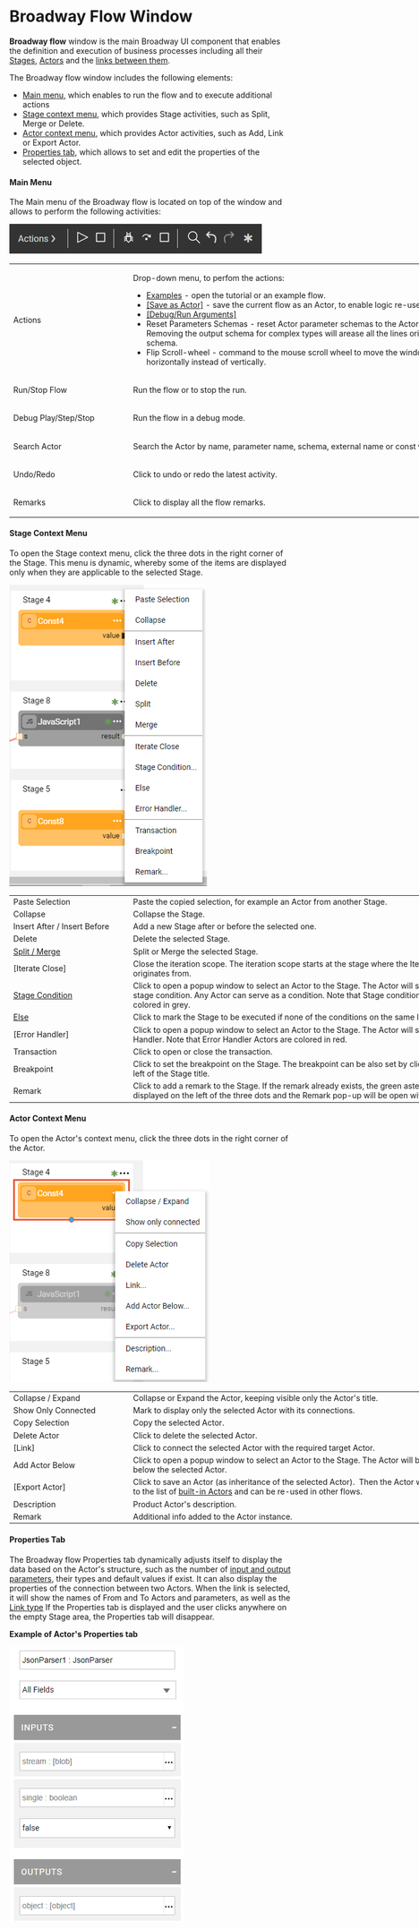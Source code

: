 # Broadway Flow Window

**Broadway flow** window is the main Broadway UI component that enables the definition and execution of business processes  including all their [Stages](<!--Link to 18-Flow Stages-->), [Actors](/articles/99_Broadway/04_built_in_actor_types.md) and the [links between them](<!--Link to 21-Links-->). 

The Broadway flow window includes the following elements:

- [Main menu](/articles/99_Broadway/18_broadway_flow_window.md#main-menu), which enables to run the flow and to execute additional actions
- [Stage context menu](/articles/99_Broadway/18_broadway_flow_window.md#stage-context-menu), which provides Stage activities, such as Split, Merge or Delete.
- [Actor context menu](/articles/99_Broadway/18_broadway_flow_window.md#actor-context-menu), which provides Actor activities, such as Add, Link or Export Actor. 
- [Properties tab](/articles/99_Broadway/18_broadway_flow_window.md#properties-tab), which allows to set and edit the properties of the selected object. 

#### Main Menu

The Main menu of the Broadway flow is located on top of the window and allows to perform the following activities:

![image](/articles/99_Broadway/images/99_18_01_main_menu.PNG)

<table style="width: 900px;">
<tbody>
<tr>
<td width="170pxl">Actions</td>
<td width="630pxl">
<p>Drop-down menu, to perfom the actions:</p>
<ul>
<li><a href="/articles/99_Broadway/17_tutorial_and_flow_examples.md">Examples</a> - open the tutorial or an example flow.</li>
<li><a href="/articles/99_Broadway/23_xxxx.md">[Save as Actor]</a> - save the current flow as an Actor, to enable logic re-use.</li>
<li><a href="/articles/99_Broadway/26_xxxx.md">[Debug/Run Arguments]</a></li>
<li>Reset Parameters Schemas - reset Actor parameter schemas to the Actor original state. Removing the output schema for complex types will arease all the lines originating from the schema.</li>
<li>Flip Scroll-wheel - command to the mouse scroll wheel to move the window scroll bar horizontally instead of vertically.</li>
</ul>
</td>
</tr>
<tr>
<td width="200">Run/Stop Flow</td>
<td style="width: 465px;">
<p>Run the flow or to stop the run.</p>
</td>
</tr>
<tr>
<td width="200">Debug Play/Step/Stop</td>
<td style="width: 465px;">
<p>Run the flow in a debug mode.</p>
</td>
</tr>
<tr>
<td width="200">Search Actor</td>
<td style="width: 465px;">
<p>Search the Actor by name, parameter name, schema, external name or const value.</p>
</td>
</tr>
<tr>
<td width="200">Undo/Redo</td>
<td style="width: 465px;">
<p>Click to undo or redo the latest activity.</p>
</td>
</tr>
<tr>
<td width="200">Remarks</td>
<td style="width: 465px;">
<p>Click to display all the flow remarks.</p>
</td>
</tr>
</tbody>
</table>

#### Stage Context Menu

To open the Stage context menu, click the three dots in the right corner of the Stage. This menu is dynamic, whereby some of the items are displayed only when they are applicable to the selected Stage. 

![image](/articles/99_Broadway/images/99_18_02_stage_menu.png)

<table style="width: 900px;">
<tbody>
<tr>
<td width="200pxl">Paste Selection</td>
<td width="600pxl">Paste the copied selection, for example an Actor from another Stage.</td>
</tr>
<tr>
<td width="200">Collapse</td>
<td style="width: 465px;">Collapse the Stage.</td>
</tr>
<tr>
<td width="200">Insert After / Insert Before</td>
<td style="width: 465px;">Add a new Stage after or before the selected one.</td>
</tr>
<tr>
<td width="200">Delete</td>
<td style="width: 465px;">Delete the selected Stage.</td>
</tr>
<tr>
<td width="200"><a href="/articles/99_Broadway/19_broadway_flow_stages">Split / Merge</a></td>
<td style="width: 465px;">Split or Merge the selected Stage.</td>
</tr>
<tr>
<td width="200">[Iterate Close]</td>
<td style="width: 465px;">Close the iteration scope.&nbsp;The iteration scope starts at the stage where the Iterate line type originates from.</td>
</tr>
<tr>
<td width="200"><a href="/articles/99_Broadway/19_broadway_flow_stages">Stage Condition</a></td>
<td style="width: 465px;">Click to open a popup window to select an Actor to the Stage. The Actor will serve as a stage condition. Any Actor can serve as a condition. Note that Stage condition Actors are colored in grey.</td>
</tr>
<tr>
<td width="200"><a href="/articles/99_Broadway/19_broadway_flow_stages">Else</a></td>
<td style="width: 465px;">Click to mark the Stage to be executed if none of the conditions on the same level are true.</td>
</tr>
<tr>
<td width="200">[Error Handler]</td>
<td style="width: 465px;">Click to open a popup window to select an Actor to the Stage. The Actor will serve as Error Handler. Note that Error Handler Actors are colored in red.</td>
</tr>
<tr>
<td width="200">Transaction</td>
<td style="width: 465px;">Click to open or close the transaction.</td>
</tr>
<tr>
<td width="200">Breakpoint</td>
<td style="width: 465px;">Click to set the breakpoint on the Stage. The breakpoint can be also set by clicking on the left of the Stage title.</td>
</tr>
<tr>
<td width="200">Remark</td>
<td style="width: 465px;">Click to add a remark to the Stage. If the remark already exists, the green asterisk will be displayed on the left of the three dots and the Remark pop-up will be open with its text.&nbsp;</td>
</tr>
</tbody>
</table>

#### Actor Context Menu

To open the Actor's context menu, click the three dots in the right corner of the Actor. 

![image](/articles/99_Broadway/images/99_18_03_actor_menu.png)

<table style="width: 900px;">
<tbody>
<tr>
<td width="200pxl">Collapse / Expand</td>
<td width="600pxl">Collapse or Expand the Actor, keeping visible only the Actor's title.</td>
</tr>
<tr>
<td width="200">Show Only Connected</td>
<td style="width: 465px;">Mark to display only the selected Actor with its connections.</td>
</tr>
<tr>
<td width="200">Copy Selection</td>
<td style="width: 465px;">Copy the selected Actor.</td>
</tr>
<tr>
<td width="200">Delete Actor</td>
<td style="width: 465px;">Click to delete the selected Actor.&nbsp;</td>
</tr>
<tr>
<td width="200">[Link]</td>
<td style="width: 465px;">Click to connect the selected Actor with the required target Actor.&nbsp;&nbsp;</td>
</tr>
<tr>
<td width="200">Add Actor Below</td>
<td style="width: 465px;">Click to open a popup window to select an Actor to the Stage. The Actor will be added below the selected Actor.</td>
</tr>
<tr>
<td width="200">[Export Actor]</td>
<td style="width: 465px;">Click to save an Actor (as inheritance of the selected Actor).&nbsp; Then the Actor will be added to the list of <a href="/articles/99_Broadway/04_built_in_actor_types.md">built-in Actors</a> and can be re-used in other flows.</td>
</tr>
<tr>
<td width="200">Description</td>
<td style="width: 465px;">Product Actor's description.</td>
</tr>
<tr>
<td width="200">Remark</td>
<td style="width: 465px;">Additional info added to the Actor instance.&nbsp;</td>
</tr>
</tbody>
</table>

#### Properties Tab

The Broadway flow Properties tab  dynamically adjusts itself to display the data based on the Actor's structure, such as the number of [input and output parameters](<!--Link to 5-Input-Output types-->), their types and default values if exist. It can also display the properties of the connection between two Actors. When the link is selected, it will show the names of From and To Actors and parameters, as well as the [Link type](<!--Link to 21-Links-->)
If the Properties tab is displayed and the user clicks anywhere on the empty Stage area, the Properties tab will disappear. 

**Example of Actor's Properties tab**

![image](/articles/99_Broadway/images/99_18_04_properties.PNG)
